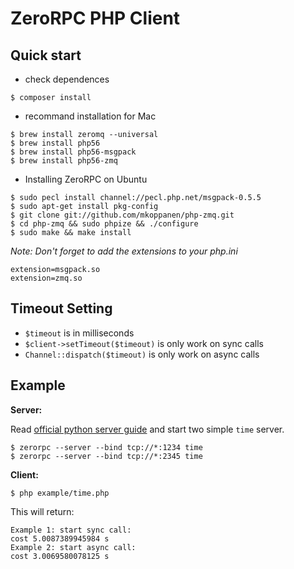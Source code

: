 ZeroRPC PHP Client
===========

## Quick start

+ check dependences

```
$ composer install
```

+ recommand installation for Mac

```
$ brew install zeromq --universal
$ brew install php56
$ brew install php56-msgpack
$ brew install php56-zmq
```

+ Installing ZeroRPC on Ubuntu

```
$ sudo pecl install channel://pecl.php.net/msgpack-0.5.5
$ sudo apt-get install pkg-config
$ git clone git://github.com/mkoppanen/php-zmq.git
$ cd php-zmq && sudo phpize && ./configure
$ sudo make && make install
```

_Note: Don't forget to add the extensions to your php.ini_

```
extension=msgpack.so
extension=zmq.so
```

## Timeout Setting

+ `$timeout` is in milliseconds
+ `$client->setTimeout($timeout)` is only work on sync calls
+ `Channel::dispatch($timeout)` is only work on async calls

## Example

**Server:**

Read [official python server guide][1] and start two simple `time` server.

```
$ zerorpc --server --bind tcp://*:1234 time
$ zerorpc --server --bind tcp://*:2345 time
```
**Client:**

```
$ php example/time.php
```

This will return:

```
Example 1: start sync call:
cost 5.0087389945984 s
Example 2: start async call:
cost 3.0069580078125 s
```

[1]: https://github.com/dotcloud/zerorpc-python
